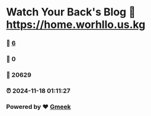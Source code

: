 # Watch Your Back's Blog :link: https://home.worhllo.us.kg 
### :page_facing_up: [6](https://home.worhllo.us.kg/tag.html) 
### :speech_balloon: 0 
### :hibiscus: 20629 
### :alarm_clock: 2024-11-18 01:11:27 
### Powered by :heart: [Gmeek](https://github.com/Meekdai/Gmeek)
